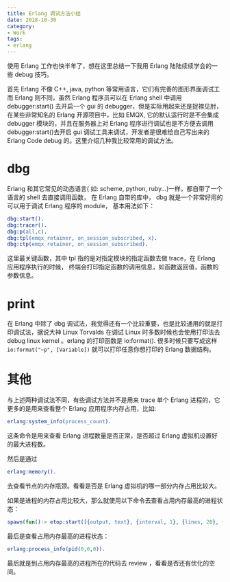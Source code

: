 ```yaml
---
title: Erlang 调试方法小结
date: 2018-10-30
category: 
- Work
tags:
- erlang
---
```


使用 Erlang 工作也快半年了，想在这里总结一下我用 Erlang 陆陆续续学会的一些 debug 技巧。

首先 Erlang 不像 C++, java, python 等常用语言，它们有完善的图形界面调试工而 Erlang 则不同，虽然 Erlang 程序员可以在 Erlang shell 中调用 debugger:start() 去开启一个 gui 的 debugger，但是实际用起来还是捉襟见肘，在某些非常知名的 Erlang 开源项目中，比如 EMQX, 它的默认运行时是不会集成 debugger 模块的，并且在服务器上对 Erlang 程序进行调试也是不方便去调用 debugger:start()去开启 gui 调试工具来调试，开发者是很难给自己写出来的 Erlang Code debug 的。这里介绍几种我比较常用的调试方法。

# dbg 

 Erlang 和其它常见的动态语言( 如: scheme, python, ruby...)一样，都自带了一个语言的 shell 去直接调用函数， 在 Erlang 自带的库中， dbg 就是一个非常好用的可以用于调试 Erlang 程序的 module，
 基本用法如下：
 
 ``` erlang
dbg:start().
dbg:tracer().
dbg:p(all,c).
dbg:tpl(emqx_retainer, on_session_subscribed, x).
dbg:ctp(emqx_retainer, on_session_subscribed).
```
这里最关键函数，其中 tpl 指的是对指定模块的指定函数去做 trace，在 Erlang 应用程序执行的时候， 终端会打印指定函数的调用信息，如函数返回值，函数的参数信息。

# print 

在 Erlang 中除了 dbg 调试法，我觉得还有一个比较重要，也是比较通用的就是打印调试法，据说大神 Linux Torvalds 在调试 Linux 时多数时候也会使用打印法去 debug linux kernel 。erlang 的打印函数是 io:format(). 很多时候只要写成这样 `io:format("~p", [Variable])` 就可以打印任意你想打印的 Erlang 数据结构。

 
# 其他

与上述两种调试法不同，有些调试方法并不是用来 trace 单个 Erlang 进程的，它更多的是用来查看整个 Erlang 应用程序内存占用，比如:

```erlang
erlang:system_info(process_count).
```

这条命令是用来查看 Erlang 进程数量是否正常，是否超过 Erlang 虚拟机设置好的最大进程数。

然后是通过
```erlang
erlang:memory().
```
去查看节点的内存瓶颈。看看是否是 Erlang 虚拟机的哪一部分内存占用比较大。

如果是进程的内存占用比较大，那么就使用以下命令去查看占用内存最高的进程状态：

```erlang
spawn(fun()-> etop:start([{output, text}, {interval, 1}, {lines, 20}, {sort, memory}]) end).
```

最后是查看占用内存最高的进程状态：
```erlang
erlang:process_info(pid(0,0,0)).
```

最后就是到占用内存最高的进程所在的代码去 review ，看看是否还有优化的空间。

